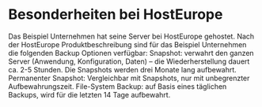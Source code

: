# Besonderheiten bei HostEurope
Das Beispiel Unternehmen hat seine Server  bei HostEurope gehostet. Nach der HostEurope Produktbeschreibung sind für das Beispiel Unternehmen die folgenden Backup Optionen verfügbar:
Snapshot: verwahrt den ganzen Server (Anwendung, Konfiguration, Daten) – die Wiederherstellung dauert ca. 2-5 Stunden. Die Snapshots werden drei Monate lang aufbewahrt.
Permanenter Snapshot: Vergleichbar mit Snapshots, nur mit unbegrenzter Aufbewahrungszeit.
File-System Backup: auf Basis eines täglichen Backups, wird für die letzten 14 Tage aufbewahrt.